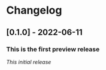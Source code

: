 # Changelog

## [0.1.0] - 2022-06-11

### This is the first preview release

*This initial release*
